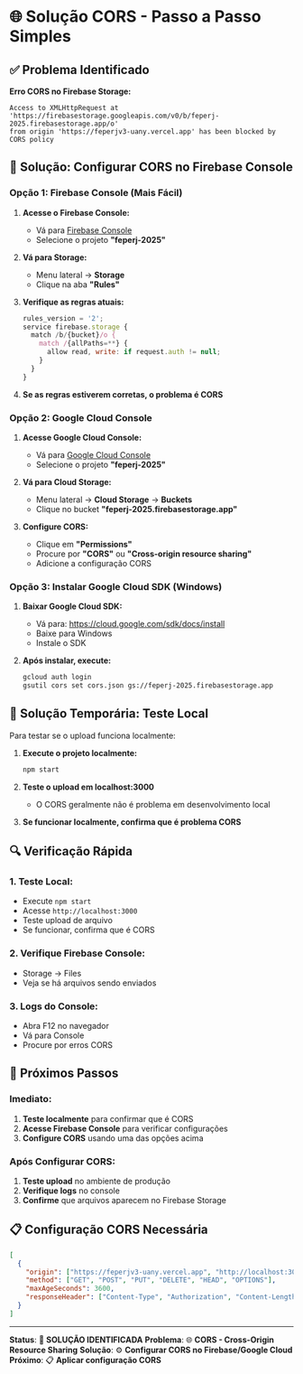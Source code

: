 # 🌐 Solução CORS - Passo a Passo Simples

## ✅ Problema Identificado

**Erro CORS no Firebase Storage:**
```
Access to XMLHttpRequest at 'https://firebasestorage.googleapis.com/v0/b/feperj-2025.firebasestorage.app/o' 
from origin 'https://feperjv3-uany.vercel.app' has been blocked by CORS policy
```

## 🔧 Solução: Configurar CORS no Firebase Console

### **Opção 1: Firebase Console (Mais Fácil)**

1. **Acesse o Firebase Console:**
   - Vá para [Firebase Console](https://console.firebase.google.com)
   - Selecione o projeto **"feperj-2025"**

2. **Vá para Storage:**
   - Menu lateral → **Storage**
   - Clique na aba **"Rules"**

3. **Verifique as regras atuais:**
   ```javascript
   rules_version = '2';
   service firebase.storage {
     match /b/{bucket}/o {
       match /{allPaths=**} {
         allow read, write: if request.auth != null;
       }
     }
   }
   ```

4. **Se as regras estiverem corretas, o problema é CORS**

### **Opção 2: Google Cloud Console**

1. **Acesse Google Cloud Console:**
   - Vá para [Google Cloud Console](https://console.cloud.google.com)
   - Selecione o projeto **"feperj-2025"**

2. **Vá para Cloud Storage:**
   - Menu lateral → **Cloud Storage** → **Buckets**
   - Clique no bucket **"feperj-2025.firebasestorage.app"**

3. **Configure CORS:**
   - Clique em **"Permissions"**
   - Procure por **"CORS"** ou **"Cross-origin resource sharing"**
   - Adicione a configuração CORS

### **Opção 3: Instalar Google Cloud SDK (Windows)**

1. **Baixar Google Cloud SDK:**
   - Vá para: https://cloud.google.com/sdk/docs/install
   - Baixe para Windows
   - Instale o SDK

2. **Após instalar, execute:**
   ```bash
   gcloud auth login
   gsutil cors set cors.json gs://feperj-2025.firebasestorage.app
   ```

## 🚀 **Solução Temporária: Teste Local**

Para testar se o upload funciona localmente:

1. **Execute o projeto localmente:**
   ```bash
   npm start
   ```

2. **Teste o upload em localhost:3000**
   - O CORS geralmente não é problema em desenvolvimento local

3. **Se funcionar localmente, confirma que é problema CORS**

## 🔍 **Verificação Rápida**

### **1. Teste Local:**
- Execute `npm start`
- Acesse `http://localhost:3000`
- Teste upload de arquivo
- Se funcionar, confirma que é CORS

### **2. Verifique Firebase Console:**
- Storage → Files
- Veja se há arquivos sendo enviados

### **3. Logs do Console:**
- Abra F12 no navegador
- Vá para Console
- Procure por erros CORS

## 🎯 **Próximos Passos**

### **Imediato:**
1. **Teste localmente** para confirmar que é CORS
2. **Acesse Firebase Console** para verificar configurações
3. **Configure CORS** usando uma das opções acima

### **Após Configurar CORS:**
1. **Teste upload** no ambiente de produção
2. **Verifique logs** no console
3. **Confirme** que arquivos aparecem no Firebase Storage

## 📋 **Configuração CORS Necessária**

```json
[
  {
    "origin": ["https://feperjv3-uany.vercel.app", "http://localhost:3000"],
    "method": ["GET", "POST", "PUT", "DELETE", "HEAD", "OPTIONS"],
    "maxAgeSeconds": 3600,
    "responseHeader": ["Content-Type", "Authorization", "Content-Length", "User-Agent", "x-goog-resumable"]
  }
]
```

---

**Status**: 🔧 **SOLUÇÃO IDENTIFICADA**
**Problema**: 🌐 **CORS - Cross-Origin Resource Sharing**
**Solução**: ⚙️ **Configurar CORS no Firebase/Google Cloud**
**Próximo**: 📋 **Aplicar configuração CORS**
